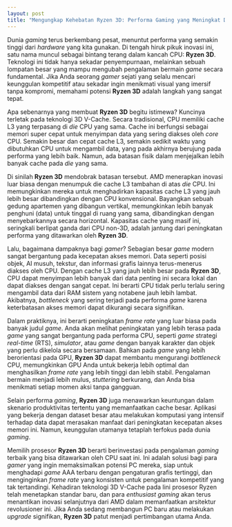```yaml
---
layout: post
title: "Mengungkap Kehebatan Ryzen 3D: Performa Gaming yang Meningkat Drastis"
---
```


Dunia _gaming_ terus berkembang pesat, menuntut performa yang semakin tinggi dari _hardware_ yang kita gunakan. Di tengah hiruk pikuk inovasi ini, satu nama muncul sebagai bintang terang dalam kancah CPU: **Ryzen 3D**. Teknologi ini tidak hanya sekadar penyempurnaan, melainkan sebuah lompatan besar yang mampu mengubah pengalaman bermain _game_ secara fundamental. Jika Anda seorang _gamer_ sejati yang selalu mencari keunggulan kompetitif atau sekadar ingin menikmati visual yang imersif tanpa kompromi, memahami potensi **Ryzen 3D** adalah langkah yang sangat tepat.

Apa sebenarnya yang membuat **Ryzen 3D** begitu istimewa? Kuncinya terletak pada teknologi 3D V-Cache. Secara tradisional, CPU memiliki cache L3 yang terpasang di _die_ CPU yang sama. Cache ini berfungsi sebagai memori super cepat untuk menyimpan data yang sering diakses oleh _core_ CPU. Semakin besar dan cepat cache L3, semakin sedikit waktu yang dibutuhkan CPU untuk mengambil data, yang pada akhirnya berujung pada performa yang lebih baik. Namun, ada batasan fisik dalam menjejalkan lebih banyak cache pada _die_ yang sama.

Di sinilah **Ryzen 3D** mendobrak batasan tersebut. AMD menerapkan inovasi luar biasa dengan menumpuk die cache L3 tambahan di atas _die_ CPU. Ini memungkinkan mereka untuk menghadirkan kapasitas cache L3 yang jauh lebih besar dibandingkan dengan CPU konvensional. Bayangkan sebuah gedung apartemen yang dibangun vertikal, memungkinkan lebih banyak penghuni (data) untuk tinggal di ruang yang sama, dibandingkan dengan menyebarkannya secara horizontal. Kapasitas cache yang masif ini, seringkali berlipat ganda dari CPU non-3D, adalah jantung dari peningkatan performa yang ditawarkan oleh **Ryzen 3D**.

Lalu, bagaimana dampaknya bagi _gamer_? Sebagian besar _game_ modern sangat bergantung pada kecepatan akses memori. Data seperti posisi objek, AI musuh, tekstur, dan informasi grafis lainnya terus-menerus diakses oleh CPU. Dengan cache L3 yang jauh lebih besar pada **Ryzen 3D**, CPU dapat menyimpan lebih banyak dari data penting ini secara lokal dan dapat diakses dengan sangat cepat. Ini berarti CPU tidak perlu terlalu sering mengambil data dari RAM sistem yang notabene jauh lebih lambat. Akibatnya, _bottleneck_ yang sering terjadi pada performa _game_ karena keterbatasan akses memori dapat dikurangi secara signifikan.

Dalam praktiknya, ini berarti peningkatan _frame rate_ yang luar biasa pada banyak judul _game_. Anda akan melihat peningkatan yang lebih terasa pada _game_ yang sangat bergantung pada performa CPU, seperti _game_ strategi _real-time_ (RTS), _simulator_, atau _game_ dengan banyak karakter dan objek yang perlu dikelola secara bersamaan. Bahkan pada _game_ yang lebih berorientasi pada GPU, **Ryzen 3D** dapat membantu mengurangi _bottleneck_ CPU, memungkinkan GPU Anda untuk bekerja lebih optimal dan menghasilkan _frame rate_ yang lebih tinggi dan lebih stabil. Pengalaman bermain menjadi lebih mulus, _stuttering_ berkurang, dan Anda bisa menikmati setiap momen aksi tanpa gangguan.

Selain performa _gaming_, **Ryzen 3D** juga menawarkan keuntungan dalam skenario produktivitas tertentu yang memanfaatkan cache besar. Aplikasi yang bekerja dengan dataset besar atau melakukan komputasi yang intensif terhadap data dapat merasakan manfaat dari peningkatan kecepatan akses memori ini. Namun, keunggulan utamanya tetaplah terfokus pada dunia _gaming_.

Memilih prosesor **Ryzen 3D** berarti berinvestasi pada pengalaman _gaming_ terbaik yang bisa ditawarkan oleh CPU saat ini. Ini adalah solusi bagi para _gamer_ yang ingin memaksimalkan potensi PC mereka, siap untuk menghadapi _game_ AAA terbaru dengan pengaturan grafis tertinggi, dan menginginkan _frame rate_ yang konsisten untuk pengalaman kompetitif yang tak tertandingi. Kehadiran teknologi 3D V-Cache pada lini prosesor Ryzen telah menetapkan standar baru, dan para _enthusiast_ _gaming_ akan terus menantikan inovasi selanjutnya dari AMD dalam memanfaatkan arsitektur revolusioner ini. Jika Anda sedang membangun PC baru atau melakukan _upgrade_ signifikan, **Ryzen 3D** patut menjadi pertimbangan utama Anda.
